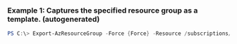 ### Example 1: Captures the specified resource group as a template. (autogenerated)
```powershell
PS C:\> Export-AzResourceGroup -Force {Force} -Resource /subscriptions/00000000-0000-0000-0000-000000000000/resourceGroups/TestGroup/providers/Microsoft.Compute/virtualMachines/TestVirtualMachine -ResourceGroupName MyResourceGroup -SkipAllParameterization {SkipAllParameterization}
```


